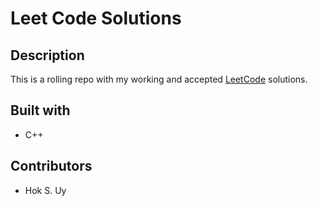 # Leet Code Solutions
## Description
This is a rolling repo with my working and accepted [LeetCode](https://leetcode.com) solutions.

## Built with
- C++

## Contributors
- Hok S. Uy
